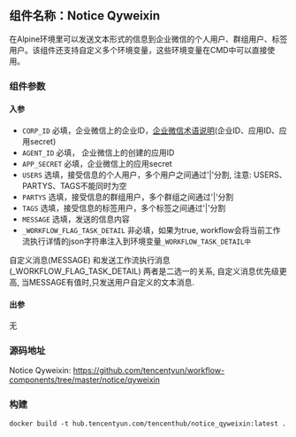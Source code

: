 ## 组件名称：Notice Qyweixin

在Alpine环境里可以发送文本形式的信息到企业微信的个人用户、群组用户、标签用户。该组件还支持自定义多个环境变量，这些环境变量在CMD中可以直接使用。

### 组件参数

#### 入参

* `CORP_ID` 必填，企业微信上的企业ID，[企业微信术语说明](https://work.weixin.qq.com/api/doc#10013)(企业ID、应用ID、应用secret)
* `AGENT_ID` 必填， 企业微信上的创建的应用ID
* `APP_SECRET` 必填，企业微信上的应用secret
* `USERS` 选填，接受信息的个人用户，多个用户之间通过'|'分割, 注意: USERS、PARTYS、TAGS不能同时为空
* `PARTYS` 选填，接受信息的群组用户，多个群组之间通过'|'分割
* `TAGS` 选填，接受信息的标签用户，多个标签之间通过'|'分割
* `MESSAGE` 选填，发送的信息内容
* `_WORKFLOW_FLAG_TASK_DETAIL` 非必填，如果为true, workflow会将当前工作流执行详情的json字符串注入到环境变量`_WORKFLOW_TASK_DETAIL中`

自定义消息(MESSAGE) 和发送工作流执行消息(_WORKFLOW_FLAG_TASK_DETAIL) 两者是二选一的关系, 自定义消息优先级更高, 当MESSAGE有值时,只发送用户自定义的文本消息.

#### 出参

无

### 源码地址

Notice Qyweixin: <https://github.com/tencentyun/workflow-components/tree/master/notice/qyweixin>

### 构建

`docker build -t hub.tencentyun.com/tencenthub/notice_qyweixin:latest .`